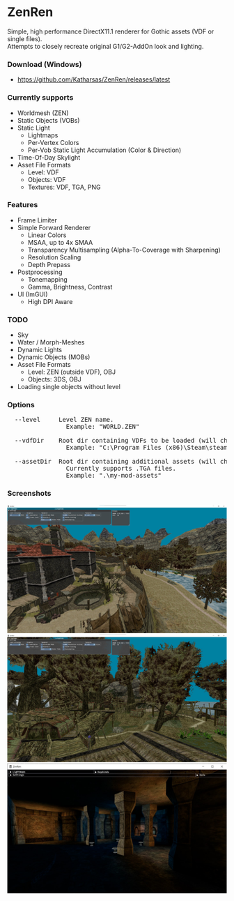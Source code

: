# ZenRen


Simple, high performance DirectX11.1 renderer for Gothic assets (VDF or single files).
<br>Attempts to closely recreate original G1/G2-AddOn look and lighting.

### Download (Windows)
- https://github.com/Katharsas/ZenRen/releases/latest

### Currently supports
- Worldmesh (ZEN)
- Static Objects (VOBs)
- Static Light
  - Lightmaps
  - Per-Vertex Colors
  - Per-Vob Static Light Accumulation (Color & Direction)
- Time-Of-Day Skylight
- Asset File Formats
  - Level: VDF
  - Objects: VDF
  - Textures: VDF, TGA, PNG

### Features
- Frame Limiter
- Simple Forward Renderer
  - Linear Colors
  - MSAA, up to 4x SMAA
  - Transparency Multisampling (Alpha-To-Coverage with Sharpening)
  - Resolution Scaling
  - Depth Prepass
- Postprocessing
  - Tonemapping
  - Gamma, Brightness, Contrast
- UI (ImGUI)
  - High DPI Aware

### TODO
- Sky
- Water / Morph-Meshes
- Dynamic Lights
- Dynamic Objects (MOBs)
- Asset File Formats
  - Level: ZEN (outside VDF), OBJ
  - Objects: 3DS, OBJ
- Loading single objects without level

### Options
<pre>
  --level     Level ZEN name.
                Example: "WORLD.ZEN"
				 
  --vdfDir    Root dir containing VDFs to be loaded (will check all subfolders).
                Example: "C:\Program Files (x86)\Steam\steamapps\common\Gothic"
				 
  --assetDir  Root dir containing additional assets (will check all subfolders).
                Currently supports .TGA files.
                Example: ".\my-mod-assets"
</pre>

### Screenshots
![Oldcamp](Screenshots/oldcamp.jpg)
![Swampcamp](Screenshots/swampcamp.jpg)
![YBerions Temple](Screenshots/yberion_temple.jpg)
